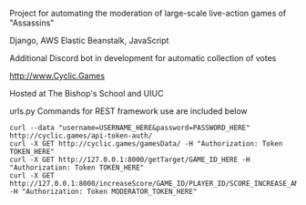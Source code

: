 Project for automating the moderation of large-scale live-action games of "Assassins"

Django, AWS Elastic Beanstalk, JavaScript

Additional Discord bot in development for automatic collection of votes

http://www.Cyclic.Games

Hosted at The Bishop's School and UIUC

urls.py Commands for REST framework use are included below

```
curl --data "username=USERNAME_HERE&password=PASSWORD_HERE" http://cyclic.games/api-token-auth/
curl -X GET http://cyclic.games/gamesData/ -H "Authorization: Token TOKEN_HERE"
curl -X GET http://127.0.0.1:8000/getTarget/GAME_ID_HERE -H "Authorization: Token TOKEN_HERE"
curl -X GET http://127.0.0.1:8000/increaseScore/GAME_ID/PLAYER_ID/SCORE_INCREASE_AMOUNT -H "Authorization: Token MODERATOR_TOKEN_HERE"
```
